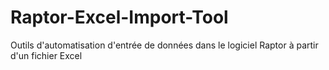 # Raptor-Excel-Import-Tool
 Outils d'automatisation d'entrée de données dans le logiciel Raptor à partir d'un fichier Excel
